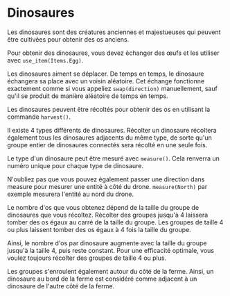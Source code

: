 # Dinosaures

Les dinosaures sont des créatures anciennes et majestueuses qui peuvent être cultivées pour obtenir des os anciens.

Pour obtenir des dinosaures, vous devez échanger des œufs et les utiliser avec `use_item(Items.Egg)`.

Les dinosaures aiment se déplacer. De temps en temps, le dinosaure échangera sa place avec un voisin aléatoire. Cet échange fonctionne exactement comme si vous appeliez `swap(direction)` manuellement, sauf qu'il se produit de manière aléatoire de temps en temps.

Les dinosaures peuvent être récoltés pour obtenir des os en utilisant la commande `harvest()`.

Il existe 4 types différents de dinosaures. Récolter un dinosaure récoltera également tous les dinosaures adjacents du même type, de sorte qu'un groupe entier de dinosaures connectés sera récolté en une seule fois.

Le type d'un dinosaure peut être mesuré avec `measure()`. Cela renverra un numéro unique pour chaque type de dinosaure.

N'oubliez pas que vous pouvez également passer une direction dans measure pour mesurer une entité à côté du drone. `measure(North)` par exemple mesurera l'entité au nord du drone.

Le nombre d'os que vous obtenez dépend de la taille du groupe de dinosaures que vous récoltez. Récolter des groupes jusqu'à 4 laissera tomber des os égaux au carré de la taille du groupe. Les groupes de taille 4 ou plus laissent tomber des os égaux à 4 fois la taille du groupe.

Ainsi, le nombre d'os par dinosaure augmente avec la taille du groupe jusqu'à la taille 4, puis reste constant. Pour une efficacité optimale, vous voulez toujours récolter des groupes de taille 4 ou plus.

Les groupes s'enroulent également autour du côté de la ferme. Ainsi, un dinosaure au bord de la ferme est considéré comme adjacent à un dinosaure de l'autre côté de la ferme.
